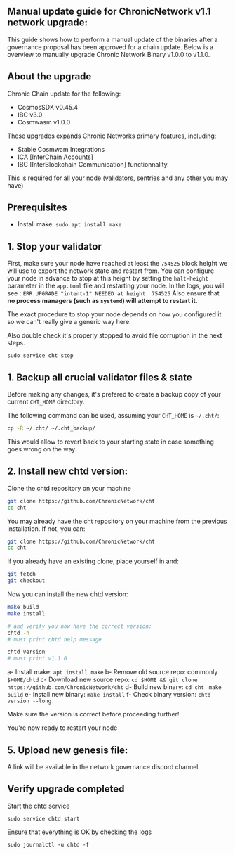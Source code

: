 ## Manual update guide for ChronicNetwork v1.1 network upgrade:

This guide shows how to perform a manual update of the binaries after a governance proposal has been approved for a chain update.
Below is a overview to manually upgrade Chronic Network Binary v1.0.0 to v1.1.0.

## About the upgrade

Chronic Chain update for the following:
- CosmosSDK v0.45.4
- IBC v3.0
- Cosmwasm v1.0.0

These upgrades expands Chronic Networks primary features, including:
- Stable Cosmwam Integrations
- ICA [InterChain Accounts]
- IBC [InterBlockchain Communication]
functionnality.

This is required for all your node (validators, sentries and any other you may have)

## Prerequisites

- Install make: ```sudo apt install make```

## 1. Stop your validator
First, make sure your node have reached at least the `754525` block height we will use to export the network state and restart from. You can configure your node in advance to stop at this height by setting the `halt-height` parameter in the `app.toml` file and restarting your node.
In the logs, you will see : `ERR UPGRADE "intent-1" NEEDED at height: 754525`
Also ensure that **no process managers (such as `systemd`) will attempt to restart it.**

The exact procedure to stop your node depends on how you configured it so we can't really give a generic way here.

Also double check it's properly stopped to avoid file corruption in the next steps.

```
sudo service cht stop
```

## 1. Backup all crucial validator files & state  

Before making any changes, it's prefered to create a backup copy of your current `CHT_HOME` directory.

The following command can be used, assuming your `CHT_HOME` is `~/.cht/`:

```bash
cp -R ~/.cht/ ~/.cht_backup/
```

This would allow to revert back to your starting state in case something goes wrong on the way.
 

## 2. Install new chtd version:

Clone the chtd repository on your machine

```bash
git clone https://github.com/ChronicNetwork/cht
cd cht
```
You may already have the cht repository on your machine from the previous installation. If not, you can:

```bash
git clone https://github.com/ChronicNetwork/cht
cd cht
```

If you already have an existing clone, place yourself in and:

```bash
git fetch
git checkout
```

Now you can install the new chtd version:

```bash
make build
make install

# and verify you now have the correct version:
chtd -h
# must print chtd help message

chtd version
# must print v1.1.0
```


a- Install make: `apt install make`
b- Remove old source repo: commonly `$HOME/chtd`
c- Download new source repo: `cd $HOME && git clone https://github.com/ChronicNetwork/cht`
d- Build new binary: 
`cd cht `
`make build`
e- Install new binary: `make install`
f- Check binary version: `chtd version --long`

Make sure the version is correct before proceeding further!

You're now ready to restart your node

## 5. Upload new genesis file:
 A link will be available in the network governance discord channel.

## Verify upgrade completed

Start the chtd service

```
sudo service chtd start
```

Ensure that everything is OK by checking the logs 

```
sudo journalctl -u chtd -f
```
